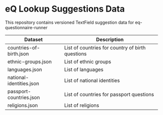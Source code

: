 # eQ Lookup Suggestions Data

This repository contains versioned TextField suggestion data for eq-questionnaire-runner

| Dataset | Description |
| ------- |-------|
| countries-of-birth.json | List of countries for country of birth questions |
| ethnic-groups.json | List of ethnic groups |
| languages.json | List of languages |
| national-identities.json | List of national identities |
| passport-countries.json | List of countries for passport questions |
| religions.json | List of religions |
